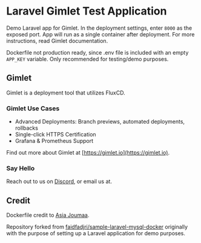 # Laravel Gimlet Test Application

Demo Laravel app for Gimlet. In the deployment settings, enter `8000` as the exposed port. App will run as a single container after deployment. For more instructions, read Gimlet documentation.

Dockerfile not production ready, since .env file is included with an empty `APP_KEY` variable. Only recommended for testing/demo purposes.

## Gimlet

Gimlet is a deployment tool that utilizes FluxCD.

### Gimlet Use Cases

- Advanced Deployments: Branch previews, automated deployments, rollbacks
- Single-click HTTPS Certification
- Grafana & Prometheus Support

Find out more about Gimlet at [https://gimlet.io](https://gimlet.io).

### Say Hello

Reach out to us on [Discord](https://discord.com/invite/ZwQDxPkYzE), or email us at.

## Credit

Dockerfile credit to [Asia Joumaa](https://medium.com/@asia.joumaa/deploy-a-laravel-app-into-a-docker-container-af96ac58411d).

Repository forked from [faidfadjri/sample-laravel-mysql-docker](https://github.com/faidfadjri/sample-laravel-mysql-docker) originally with the purpose of setting up a Laravel application for demo purposes.
